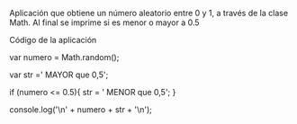 Aplicación que obtiene un número aleatorio entre 0 y 1, a través de la clase Math. Al final se imprime si es menor o mayor a 0.5

Código de la aplicación

var numero = Math.random();

var str =' MAYOR que 0,5';

if (numero <= 0.5){
  str = ' MENOR que 0,5';
}

console.log('\n' + numero + str + '\n');